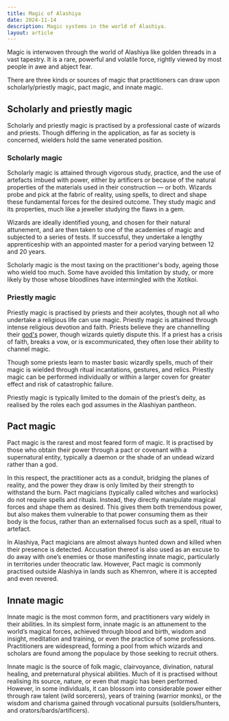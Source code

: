 ```yaml
---
title: Magic of Alashiya
date: 2024-11-14
description: Magic systems in the world of Alashiya.
layout: article
---
```


Magic is interwoven through the world of Alashiya like golden threads in a vast tapestry. It is a rare, powerful and volatile force, rightly viewed by most people in awe and abject fear.

There are three kinds or sources of magic that practitioners can draw upon scholarly/priestly magic, pact magic, and innate magic.

## Scholarly and priestly magic

Scholarly and priestly magic is practised by a professional caste of wizards and priests. Though differing in the application, as far as society is concerned, wielders hold the same venerated position.

### Scholarly magic

Scholarly magic is attained through vigorous study, practice, and the use of artefacts imbued with power, either by artificers or because of the natural properties of the materials used in their construction — or both. Wizards probe and pick at the fabric of reality, using spells, to direct and shape these fundamental forces for the desired outcome. They study magic and its properties, much like a jeweller studying the flaws in a gem.

Wizards are ideally identified young, and chosen for their natural attunement, and are then taken to one of the academies of magic and subjected to a series of tests. If successful, they undertake a lengthy apprenticeship with an appointed master for a period varying between 12 and 20 years.

Scholarly magic is the most taxing on the practitioner's body, ageing those who wield too much. Some have avoided this limitation by study, or more likely by those whose bloodlines have intermingled with the Xotikoi.

### Priestly magic

Priestly magic is practised by priests and their acolytes, though not all who undertake a religious life can use magic. Priestly magic is attained through intense religious devotion and faith. Priests believe they are channelling their [god's](./gods-of-alashiya.md) power, though wizards quietly dispute this. If a priest has a crisis of faith, breaks a vow, or is excommunicated, they often lose their ability to channel magic.

Though some priests learn to master basic wizardly spells, much of their magic is wielded through ritual incantations, gestures, and relics. Priestly magic can be performed individually or within a larger coven for greater effect and risk of catastrophic failure.

Priestly magic is typically limited to the domain of the priest’s deity, as realised by the roles each god assumes in the Alashiyan pantheon.

## Pact magic

Pact magic is the rarest and most feared form of magic. It is practised by those who obtain their power through a pact or covenant with a supernatural entity, typically a daemon or the shade of an undead wizard rather than a god.

In this respect, the practitioner acts as a conduit, bridging the planes of reality, and the power they draw is only limited by their strength to withstand the burn. Pact magicians (typically called witches and warlocks) do not require spells and rituals. Instead, they directly manipulate magical forces and shape them as desired. This gives them both tremendous power, but also makes them vulnerable to that power consuming them as their body is the focus, rather than an externalised focus such as a spell, ritual to artefact.

In Alashiya, Pact magicians are almost always hunted down and killed when their presence is detected. Accusation thereof is also used as an excuse to do away with one’s enemies or those manifesting innate magic, particularly in territories under theocratic law. However, Pact magic is commonly practised outside Alashiya in lands such as Khemron, where it is accepted and even revered.

## Innate magic

Innate magic is the most common form, and practitioners vary widely in their abilities. In its simplest form, innate magic is an attunement to the world’s magical forces, achieved through blood and birth, wisdom and insight, meditation and training, or even the practice of some professions. Practitioners are widespread, forming a pool from which wizards and scholars are found among the populace by those seeking to recruit others.

Innate magic is the source of folk magic, clairvoyance, divination, natural healing, and preternatural physical abilities. Much of it is practised without realising its source, nature, or even that magic has been performed. However, in some individuals, it can blossom into considerable power either through raw talent (wild sorcerers), years of training (warrior monks), or the wisdom and charisma gained through vocational pursuits (soldiers/hunters, and orators/bards/artificers).

